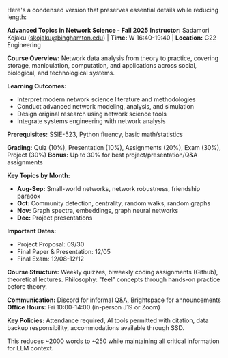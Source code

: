 Here's a condensed version that preserves essential details while reducing length:

**Advanced Topics in Network Science - Fall 2025**
**Instructor:** Sadamori Kojaku (skojaku@binghamton.edu) | **Time:** W 16:40-19:40 | **Location:** G22 Engineering

**Course Overview:**
Network data analysis from theory to practice, covering storage, manipulation, computation, and applications across social, biological, and technological systems.

**Learning Outcomes:**
- Interpret modern network science literature and methodologies
- Conduct advanced network modeling, analysis, and simulation
- Design original research using network science tools
- Integrate systems engineering with network analysis

**Prerequisites:** SSIE-523, Python fluency, basic math/statistics

**Grading:** Quiz (10%), Presentation (10%), Assignments (20%), Exam (30%), Project (30%)
**Bonus:** Up to 30% for best project/presentation/Q&A assignments

**Key Topics by Month:**
- **Aug-Sep:** Small-world networks, network robustness, friendship paradox
- **Oct:** Community detection, centrality, random walks, random graphs  
- **Nov:** Graph spectra, embeddings, graph neural networks
- **Dec:** Project presentations

**Important Dates:**
- Project Proposal: 09/30
- Final Paper & Presentation: 12/05
- Final Exam: 12/08-12/12

**Course Structure:**
Weekly quizzes, biweekly coding assignments (Github), theoretical lectures. Philosophy: "feel" concepts through hands-on practice before theory.

**Communication:** Discord for informal Q&A, Brightspace for announcements
**Office Hours:** Fri 10:00-14:00 (in-person J19 or Zoom)

**Key Policies:** Attendance required, AI tools permitted with citation, data backup responsibility, accommodations available through SSD.

This reduces ~2000 words to ~250 while maintaining all critical information for LLM context.
